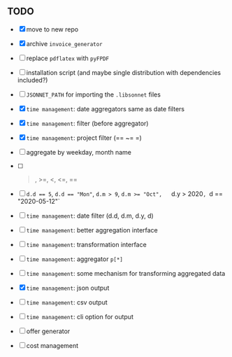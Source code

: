## TODO

* [x] move to new repo

* [x] archive `invoice_generator`

* [ ] replace `pdflatex` with `pyFPDF`

* [ ] installation script (and maybe single distribution with
  dependencies included?)

* [ ] `JSONNET_PATH` for importing the `.libsonnet` files

* [x] `time management`: date aggregators same as date filters

* [x] `time management`: filter (before aggregator)

* [x] `time management`: project filter (== ~= \=)

* [ ] aggregate by weekday, month name

* [ ] >, >=, <, <=, ==

* [ ] `d.d == 5`, `d.d == "Mon"`, `d.m > 9`, `d.m >= "Oct",  
  `d.y > 2020`, `d == "2020-05-12"`

* [ ] `time management`: date filter (d.d, d.m, d.y, d)

* [ ] `time management`: better aggregation interface

* [ ] `time management`: transformation interface

* [ ] `time management`: aggregator `p[*]`

* [ ] `time management`: some mechanism for transforming aggregated
  data

* [x] `time management`: json output

* [ ] `time management`: csv output

* [ ] `time management`: cli option for output

* [ ] offer generator

* [ ] cost management
